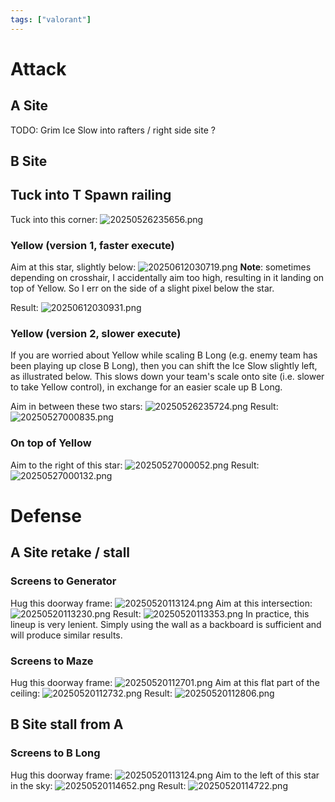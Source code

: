 ```yaml
---
tags: ["valorant"]
---
```


# Attack

## A Site

TODO: Grim Ice Slow into rafters / right side site ?

## B Site

## Tuck into T Spawn railing

Tuck into this corner:
![20250526235656.png](/screenshots/20250526235656.png)

### Yellow (version 1, faster execute)

Aim at this star, slightly below:
![20250612030719.png](/screenshots/20250612030719.png)
**Note**: sometimes depending on crosshair, I accidentally aim too high, resulting in it landing on top of Yellow. So I err on the side of a slight pixel below the star.

Result:
![20250612030931.png](/screenshots/20250612030931.png)

### Yellow (version 2, slower execute)

If you are worried about Yellow while scaling B Long (e.g. enemy team has been playing up close B Long), then you can shift the Ice Slow slightly left, as illustrated below. This slows down your team's scale onto site (i.e. slower to take Yellow control), in exchange for an easier scale up B Long.

Aim in between these two stars:
![20250526235724.png](/screenshots/20250526235724.png)
Result:
![20250527000835.png](/screenshots/20250527000835.png)

### On top of Yellow

Aim to the right of this star:
![20250527000052.png](/screenshots/20250527000052.png)
Result:
![20250527000132.png](/screenshots/20250527000132.png)

# Defense

## A Site retake / stall

### Screens to Generator

Hug this doorway frame:
![20250520113124.png](/screenshots/20250520113124.png)
Aim at this intersection:
![20250520113230.png](/screenshots/20250520113230.png)
Result:
![20250520113353.png](/screenshots/20250520113353.png)
In practice, this lineup is very lenient. Simply using the wall as a backboard is sufficient and will produce similar results.

### Screens to Maze

Hug this doorway frame:
![20250520112701.png](/screenshots/20250520112701.png)
Aim at this flat part of the ceiling:
![20250520112732.png](/screenshots/20250520112732.png)
Result:
![20250520112806.png](/screenshots/20250520112806.png)

## B Site stall from A

### Screens to B Long

Hug this doorway frame:
![20250520113124.png](/screenshots/20250520113124.png)
Aim to the left of this star in the sky:
![20250520114652.png](/screenshots/20250520114652.png)
Result:
![20250520114722.png](/screenshots/20250520114722.png)
